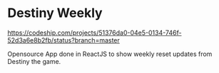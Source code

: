 # Destiny Weekly

https://codeship.com/projects/51376da0-04e5-0134-746f-52d3a6e8b2fb/status?branch=master


Opensource App done in ReactJS to show weekly reset updates from Destiny the game.
